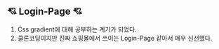 ## 💘 Login-Page 💘
1. Css gradient에 대해 공부하는 계기가 되었다.
2. 클론코딩이지만 진짜 쇼핑몰에서 쓰이는 Login-Page 같아서 매우 신선했다.
